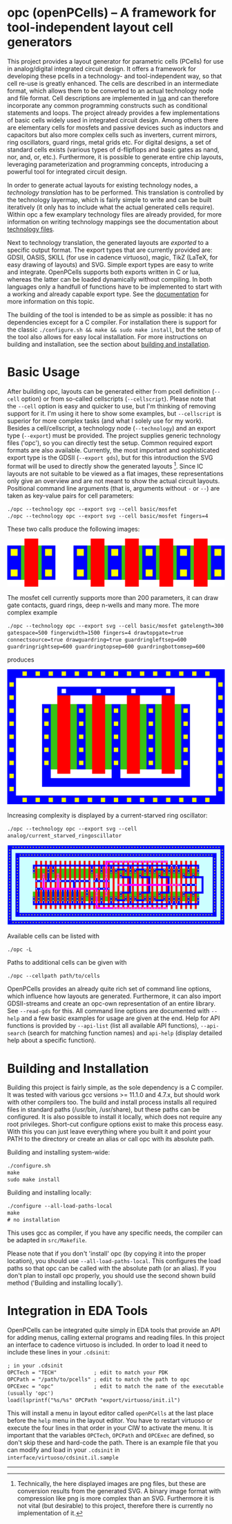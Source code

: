 # opc (openPCells) &ndash; A framework for tool-independent layout cell generators
This project provides a layout generator for parametric cells (PCells) for use in analog/digital integrated circuit design.
It offers a framework for developing these pcells in a technology- and tool-independent way, so that cell re-use is greatly enhanced.
The cells are described in an intermediate format, which allows them to be converted to an actual technology node and file format.
Cell descriptions are implemented in [lua](https://www.lua.org) and can therefore incorporate any common programming constructs such as conditional statements and loops.
The project already provides a few implementations of basic cells widely used in integrated circuit design.
Among others there are elementary cells for mosfets and passive devices such as inductors and capacitors but also more complex cells such as
inverters, current mirrors, ring oscillators, guard rings, metal grids etc.
For digital designs, a set of standard cells exists (various types of d-flipflops and basic gates as nand, nor, and, or, etc.).
Furthermore, it is possible to generate entire chip layouts, leveraging parameterization and programming concepts, introducing a powerful tool for integrated circuit design.

In order to generate actual layouts for existing technology nodes, a *technology translation* has to be performed.
This translation is controlled by the technology layermap, which is fairly simple to write and can be built iteratively (it only has to include what
the actual generated cells require).
Within opc a few examplary technology files are already provided, for more information on writing technology mappings see the documentation about [technology files](./doc/techfiles.pdf).

Next to technology translation, the generated layouts are *exported* to a specific output format.
The export types that are currently provided are: GDSII, OASIS, SKILL (for use in cadence virtuoso), magic, TikZ (LaTeX, for easy drawing of layouts) and SVG.
Simple export types are easy to write and integrate.
OpenPCells supports both exports written in C or lua, whereas the latter can be loaded dynamically without compiling.
In both languages only a handfull of functions have to be implemented to start with a working and already capable export type.
See the [documentation](./doc/export.pdf) for more information on this topic.

The building of the tool is intended to be as simple as possible: it has no dependencies except for a C compiler.
For installation there is support for the classic `./configure.sh && make && sudo make install`, but the setup of the tool also allows for easy local installation.
For more instructions on building and installation, see the section about [building and installation](#building-and-installation).

# Basic Usage
After building opc, layouts can be generated either from pcell definition (`--cell` option) or from so-called cellscripts (`--cellscript`).
Please note that the `--cell` option is easy and quicker to use, but I'm thinking of removing support for it.
I'm using it here to show some examples, but `--cellscript` is superior for more complex tasks (and what I solely use for my work).
Besides a cell/cellscript, a technology node (`--technology`) and an export type (`--export`) must be provided.
The project supplies generic technology files ('opc'), so you can directly test the setup.
Common required export formats are also available.
Currently, the most important and sophisticated export type is the GDSII (`--export gds`), but for this introduction the SVG format will be used to directly show the generated layouts [^1].
Since IC layouts are not suitable to be viewed as a flat images, these representations only give an overview and are not meant to show the actual circuit layouts.
Positional command line arguments (that is, arguments without `-` or `--`) are taken as key-value pairs for cell parameters:

    ./opc --technology opc --export svg --cell basic/mosfet
    ./opc --technology opc --export svg --cell basic/mosfet fingers=4

These two calls produce the following images:

![Example transistor layouts (left: fingers=1, right: fingers=4)](./doc/info/mosfet.png)

The mosfet cell currently supports more than 200 parameters, it can draw gate contacts, guard rings, deep n-wells and many more.
The more complex example

    ./opc --technology opc --export svg --cell basic/mosfet gatelength=300 gatespace=500 fingerwidth=1500 fingers=4 drawtopgate=true connectsource=true drawguardring=true guardringleftsep=600 guardringrightsep=600 guardringtopsep=600 guardringbottomsep=600

produces

![Complex transistor with many parameters](./doc/info/mosfet_complex.png)

Increasing complexity is displayed by a current-starved ring oscillator:

    ./opc --technology opc --export svg --cell analog/current_starved_ringoscillator

![Current-starved ring oscillator](./doc/info/ringoscillator.png)

Available cells can be listed with

    ./opc -L

Paths to additional cells can be given with

    ./opc --cellpath path/to/cells

OpenPCells provides an already quite rich set of command line options, which influence how layouts are generated.
Furthermore, it can also import GDSII-streams and create an opc-own representation of an entire library.
See `--read-gds` for this.
All command line options are documented with `--help` and a few basic examples for usage are given at the end.
Help for API functions is provided by `--api-list` (list all available API functions), `--api-search` (search for matching function names) and `api-help` (display detailed help about a specific function).

# Building and Installation
Building this project is fairly simple, as the sole dependency is a C compiler.
It was tested with various gcc versions >= 11.1.0 and 4.7.x, but should work with other compilers too.
The build and install process installs all required files in standard paths (/usr/bin, /usr/share), but these paths can be configured.
It is also possible to install it locally, which does not require any root privileges.
Short-cut configure options exist to make this process easy.
With this you can just leave everything where you built it and point your PATH to the directory or create an alias or call opc with its absolute path.

Building and installing system-wide:

    ./configure.sh
    make
    sudo make install

Building and installing locally:

    ./configure --all-load-paths-local
    make
    # no installation

This uses gcc as compiler, if you have any specific needs, the compiler can be adapted in `src/Makefile`.

Please note that if you don't 'install' opc (by copying it into the proper location), you should use `--all-load-paths-local`.
This configures the load paths so that opc can be called with the absolute path (or an alias). If you don't plan to install opc properly, you should
use the second shown build method ('Building and installing locally').

# Integration in EDA Tools
OpenPCells can be integrated quite simply in EDA tools that provide an API for adding menus, calling external programs and reading files.
In this project an interface to cadence virtuoso is included.
In order to load it need to include these lines in your `.cdsinit`:

    ; in your .cdsinit
    OPCTech = "TECH"            ; edit to match your PDK
    OPCPath = "/path/to/pcells" ; edit to match the path to opc
    OPCExec = "opc"             ; edit to match the name of the executable (usually 'opc')
    load(lsprintf("%s/%s" OPCPath "export/virtuoso/init.il")

This will install a menu in layout editor called `openPCells` at the last place before the `help` menu in the layout editor. You have to restart
virtuoso or execute the four lines in that order in your CIW to activate the menu. It is important that the variables `OPCTech`, `OPCPath` and
`OPCExec` are defined, so don't skip these and hard-code the path. There is an example file that you can modify and load in your
`.cdsinit` in `interface/virtuoso/cdsinit.il.sample`

---

[^1]: Technically, the here displayed images are png files, but these are conversion results from the generated SVG. A binary image format with compression like png is more complex than an SVG. Furthermore it is not vital (but desirable) to this project, therefore there is currently no implementation of it.

<!---
vim: tw=150
-->
